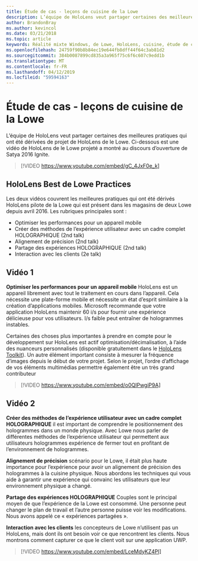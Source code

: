 ```yaml
---
title: Étude de cas - leçons de cuisine de la Lowe
description: L’équipe de HoloLens veut partager certaines des meilleures pratiques qui ont été dérivées de projet de HoloLens de le Lowe.
author: BrandonBray
ms.author: kevincol
ms.date: 03/21/2018
ms.topic: article
keywords: Réalité mixte Windows, de Lowe, HoloLens, cuisine, étude de cas
ms.openlocfilehash: 24759f90b8b84ec19e644fb8dff44f64c3ab81d2
ms.sourcegitcommit: 384b0087899cd835a3a965f75c6f6c607c9edd1b
ms.translationtype: MT
ms.contentlocale: fr-FR
ms.lasthandoff: 04/12/2019
ms.locfileid: "59594163"
---
```

# <a name="case-study---lessons-from-the-lowes-kitchen"></a>Étude de cas - leçons de cuisine de la Lowe

L’équipe de HoloLens veut partager certaines des meilleures pratiques qui ont été dérivées de projet de HoloLens de le Lowe. Ci-dessous est une vidéo de HoloLens de le Lowe projeté a montré au discours d’ouverture de Satya 2016 Ignite.
<br>
>[!VIDEO https://www.youtube.com/embed/gC_4JxF0e_k]

## <a name="lowes-hololens-best-practices"></a>HoloLens Best de Lowe Practices

Les deux vidéos couvrent les meilleures pratiques qui ont été dérivés HoloLens pilote de la Lowe qui est présent dans les magasins de deux Lowe depuis avril 2016. Les rubriques principales sont :
* Optimiser les performances pour un appareil mobile
* Créer des méthodes de l’expérience utilisateur avec un cadre complet HOLOGRAPHIQUE (2nd talk)
* Alignement de précision (2nd talk)
* Partage des expériences HOLOGRAPHIQUE (2nd talk)
* Interaction avec les clients (2e talk)

## <a name="video-1"></a>Vidéo 1

**Optimiser les performances pour un appareil mobile** HoloLens est un appareil librement avec tout le traitement en cours dans l’appareil. Cela nécessite une plate-forme mobile et nécessite un état d’esprit similaire à la création d’applications mobiles. Microsoft recommande que votre application HoloLens maintenir 60 i/s pour fournir une expérience délicieuse pour vos utilisateurs. I/s faible peut entraîner de hologrammes instables.

Certaines des choses plus importantes à prendre en compte pour le développement sur HoloLens est actif optimisation/décimalisation, à l’aide des nuanceurs personnalisés (disponible gratuitement dans le [HoloLens Toolkit](https://github.com/Microsoft/HoloToolkit-Unity)). Un autre élément important consiste à mesurer la fréquence d’images depuis le début de votre projet. Selon le projet, l’ordre d’affichage de vos éléments multimédias permettre également être un très grand contributeur
<br>
>[!VIDEO https://www.youtube.com/embed/o0QIPwgiP9A]

## <a name="video-2"></a>Vidéo 2

**Créer des méthodes de l’expérience utilisateur avec un cadre complet HOLOGRAPHIQUE** il est important de comprendre le positionnement des hologrammes dans un monde physique. Avec Lowe nous parler de différentes méthodes de l’expérience utilisateur qui permettent aux utilisateurs hologrammes expérience de fermer tout en profitant de l’environnement de hologrammes.

**Alignement de précision** scénario pour le Lowe, il était plus haute importance pour l’expérience pour avoir un alignement de précision des hologrammes à la cuisine physique. Nous abordons les techniques qui vous aide à garantir une expérience qui convainc les utilisateurs que leur environnement physique a changé.

**Partage des expériences HOLOGRAPHIQUE** Couples sont le principal moyen de que l’expérience de la Lowe est consommé. Une personne peut changer le plan de travail et l’autre personne puisse voir les modifications. Nous avons appelé ce « expériences partagées ».

**Interaction avec les clients** les concepteurs de Lowe n’utilisent pas un HoloLens, mais dont ils ont besoin voir ce que rencontrent les clients. Nous montrons comment capturer ce que le client voit sur une application UWP.
<br>
>[!VIDEO https://www.youtube.com/embed/LceMdyKZ4PI]
